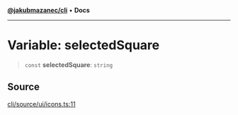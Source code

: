 [**@jakubmazanec/cli**](../../../README.md) • **Docs**

---

# Variable: selectedSquare

> `const` **selectedSquare**: `string`

## Source

[cli/source/ui/icons.ts:11](https://github.com/jakubmazanec/js-tools/blob/d8fb2f4f9576baa170e480eea0b247af3afdcd86/packages/cli/source/ui/icons.ts#L11)
